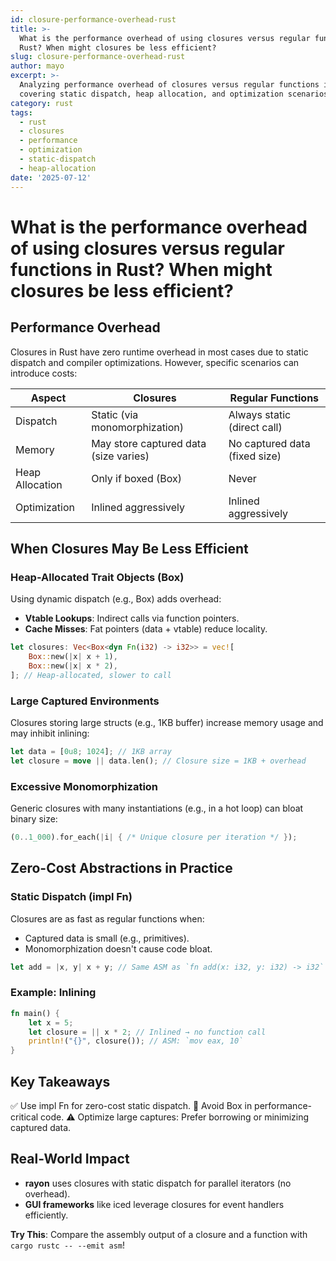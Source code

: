 ```yaml
---
id: closure-performance-overhead-rust
title: >-
  What is the performance overhead of using closures versus regular functions in
  Rust? When might closures be less efficient?
slug: closure-performance-overhead-rust
author: mayo
excerpt: >-
  Analyzing performance overhead of closures versus regular functions in Rust,
  covering static dispatch, heap allocation, and optimization scenarios
category: rust
tags:
  - rust
  - closures
  - performance
  - optimization
  - static-dispatch
  - heap-allocation
date: '2025-07-12'
---
```


# What is the performance overhead of using closures versus regular functions in Rust? When might closures be less efficient?

## Performance Overhead

Closures in Rust have zero runtime overhead in most cases due to static dispatch and compiler optimizations. However, specific scenarios can introduce costs:

| Aspect | Closures | Regular Functions |
|--------|----------|-------------------|
| Dispatch | Static (via monomorphization) | Always static (direct call) |
| Memory | May store captured data (size varies) | No captured data (fixed size) |
| Heap Allocation | Only if boxed (Box<dyn Fn>) | Never |
| Optimization | Inlined aggressively | Inlined aggressively |

## When Closures May Be Less Efficient

### Heap-Allocated Trait Objects (Box<dyn Fn>)

Using dynamic dispatch (e.g., Box<dyn Fn>) adds overhead:
- **Vtable Lookups**: Indirect calls via function pointers.
- **Cache Misses**: Fat pointers (data + vtable) reduce locality.

```rust
let closures: Vec<Box<dyn Fn(i32) -> i32>> = vec![
    Box::new(|x| x + 1),
    Box::new(|x| x * 2),
]; // Heap-allocated, slower to call
```

### Large Captured Environments

Closures storing large structs (e.g., 1KB buffer) increase memory usage and may inhibit inlining:

```rust
let data = [0u8; 1024]; // 1KB array
let closure = move || data.len(); // Closure size = 1KB + overhead
```

### Excessive Monomorphization

Generic closures with many instantiations (e.g., in a hot loop) can bloat binary size:

```rust
(0..1_000).for_each(|i| { /* Unique closure per iteration */ });
```

## Zero-Cost Abstractions in Practice

### Static Dispatch (impl Fn)

Closures are as fast as regular functions when:
- Captured data is small (e.g., primitives).
- Monomorphization doesn't cause code bloat.

```rust
let add = |x, y| x + y; // Same ASM as `fn add(x: i32, y: i32) -> i32`
```

### Example: Inlining

```rust
fn main() {
    let x = 5;
    let closure = || x * 2; // Inlined → no function call
    println!("{}", closure()); // ASM: `mov eax, 10`
}
```

## Key Takeaways

✅ Use impl Fn for zero-cost static dispatch.
🚫 Avoid Box<dyn Fn> in performance-critical code.
⚠️ Optimize large captures: Prefer borrowing or minimizing captured data.

## Real-World Impact

- **rayon** uses closures with static dispatch for parallel iterators (no overhead).
- **GUI frameworks** like iced leverage closures for event handlers efficiently.

**Try This**: Compare the assembly output of a closure and a function with `cargo rustc -- --emit asm`!
